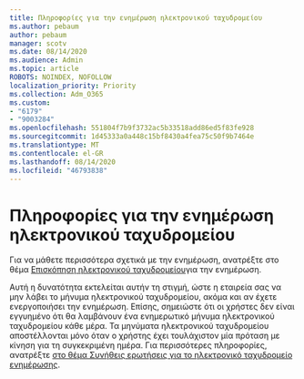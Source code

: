 ```yaml
---
title: Πληροφορίες για την ενημέρωση ηλεκτρονικού ταχυδρομείου
ms.author: pebaum
author: pebaum
manager: scotv
ms.date: 08/14/2020
ms.audience: Admin
ms.topic: article
ROBOTS: NOINDEX, NOFOLLOW
localization_priority: Priority
ms.collection: Adm_O365
ms.custom:
- "6179"
- "9003284"
ms.openlocfilehash: 551804f7b9f3732ac5b33518add86ed5f83fe928
ms.sourcegitcommit: 1d45333a0a448c15bf8430a4fea75c50f9b7464e
ms.translationtype: MT
ms.contentlocale: el-GR
ms.lasthandoff: 08/14/2020
ms.locfileid: "46793838"
---
```

# <a name="about-briefing-email"></a>Πληροφορίες για την ενημέρωση ηλεκτρονικού ταχυδρομείου

Για να μάθετε περισσότερα σχετικά με την ενημέρωση, ανατρέξτε στο θέμα [Επισκόπηση ηλεκτρονικού ταχυδρομείου](https://docs.microsoft.com/briefing/be-overview)για την ενημέρωση.  

Αυτή η δυνατότητα εκτελείται αυτήν τη στιγμή, ώστε η εταιρεία σας να μην λάβει το μήνυμα ηλεκτρονικού ταχυδρομείου, ακόμα και αν έχετε ενεργοποιήσει την ενημέρωση. Επίσης, σημειώστε ότι οι χρήστες δεν είναι εγγυημένο ότι θα λαμβάνουν ένα ενημερωτικό μήνυμα ηλεκτρονικού ταχυδρομείου κάθε μέρα. Τα μηνύματα ηλεκτρονικού ταχυδρομείου αποστέλλονται μόνο όταν ο χρήστης έχει τουλάχιστον μία πρόταση με κίνηση για τη συγκεκριμένη ημέρα. Για περισσότερες πληροφορίες, ανατρέξτε [στο θέμα Συνήθεις ερωτήσεις για το ηλεκτρονικό ταχυδρομείο ενημέρωσης](https://docs.microsoft.com/briefing/be-faqs).